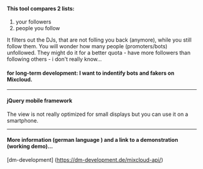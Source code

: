 
#### This tool compares 2 lists: 
1. your followers 
2. people you follow 

It filters out the DJs, that are not folling you back (anymore), while you still follow them. 
You will wonder how many people (promoters/bots) unfollowed. 
They might do it for a better quota - have more followers than following others - i don't really know...  

#### for long-term development: I want to indentify bots and fakers on Mixcloud.  


----
#### jQuery mobile framework 
The view is not really optimized for small displays but you can use it on a smartphone. 

----
#### More information (german language ) and a link to a demonstration (working demo)...
[dm-development] (https://dm-development.de/mixcloud-api/)

